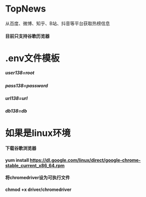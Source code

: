 # TopNews
从百度、微博、知乎、B站、抖音等平台获取热榜信息
#### 目前只支持谷歌历览器
# .env文件模板
##### user138=root
##### pass138=password
##### url138=url
##### db138=db
# 如果是linux环境
#### 下载谷歌浏览器
#### yum install https://dl.google.com/linux/direct/google-chrome-stable_current_x86_64.rpm
#### 将chromedriver设为可执行文件
#### chmod +x driver/chromedriver
